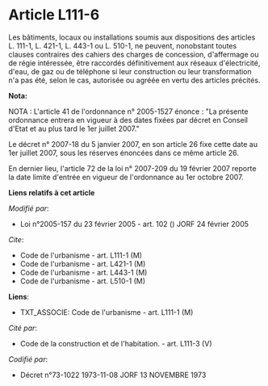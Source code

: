 # Article L111-6

Les bâtiments, locaux ou installations soumis aux dispositions des articles L. 111-1, L. 421-1, L. 443-1 ou L. 510-1, ne
peuvent, nonobstant toutes clauses contraires des cahiers des charges de concession, d'affermage ou de régie intéressée, être
raccordés définitivement aux réseaux d'électricité, d'eau, de gaz ou de téléphone si leur construction ou leur transformation
n'a pas été, selon le cas, autorisée ou agréée en vertu des articles précités.

**Nota:**

NOTA : L'article 41 de l'ordonnance n° 2005-1527 énonce : "La présente ordonnance entrera en vigueur à des dates fixées par
décret en Conseil d'Etat et au plus tard le 1er juillet 2007."

Le décret n° 2007-18 du 5 janvier 2007, en son article 26 fixe cette date au 1er juillet 2007, sous les réserves énoncées
dans ce même article 26.

En dernier lieu, l'article 72 de la loi n° 2007-209 du 19 février 2007 reporte la date limite d'entrée en vigueur de
l'ordonnance au 1er octobre 2007.

**Liens relatifs à cet article**

_Modifié par_:

  - Loi n°2005-157 du 23 février 2005 - art. 102 () JORF 24 février 2005

_Cite_:

  - Code de l'urbanisme - art. L111-1 (M)
  - Code de l'urbanisme - art. L421-1 (M)
  - Code de l'urbanisme - art. L443-1 (M)
  - Code de l'urbanisme - art. L510-1 (M)

**Liens**:

  - TXT_ASSOCIE: Code de l'urbanisme - art. L111-1 (M)

_Cité par_:

  - Code de la construction et de l'habitation. - art. L111-3 (V)

_Codifié par_:

  - Décret n°73-1022 1973-11-08 JORF 13 NOVEMBRE 1973
